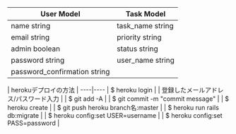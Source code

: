 | User Model | Task Model |
----|----
|name string|task_name  string|
|email  string|priority string|
|admin  boolean|status string|
|password string|user_name  string|
|password_confirmation  string|


| herokuデプロイの方法 |
----|----
| $ heroku login |
| 登録したメールアドレス/パスワード入力 |
| $ git add -A |
| $ git commit -m "commit message" |
| $ heroku create |
| $ git push heroku branch名:master |
| $ heroku run rails db:migrate |
| $ heroku config:set USER=username |
| $ heroku config:set PASS=password |
